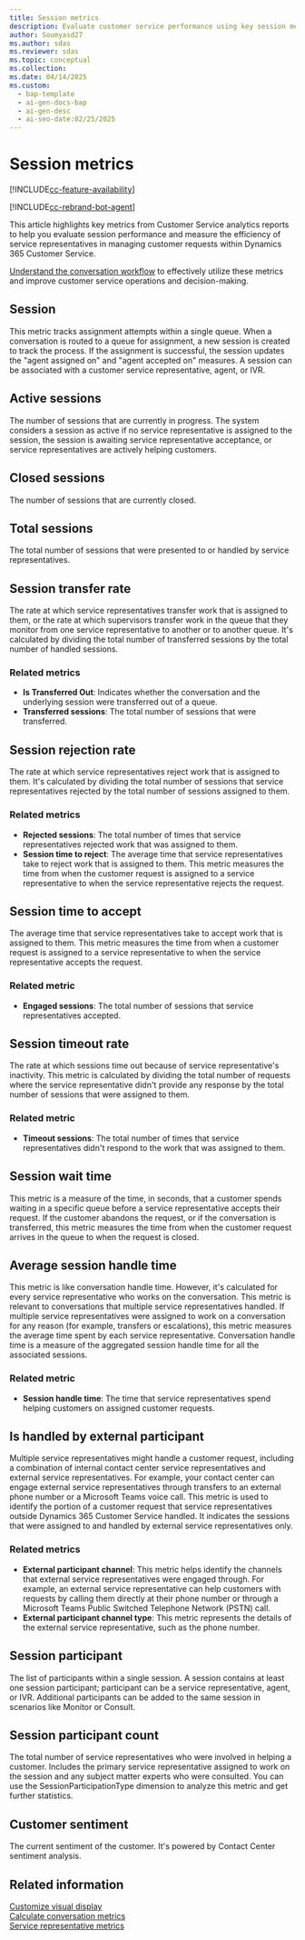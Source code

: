 ```yaml
---
title: Session metrics
description: Evaluate customer service performance using key session metrics like active sessions, transfer rates, and handle times to enhance efficiency and decision-making.
author: Soumyasd27
ms.author: sdas
ms.reviewer: sdas
ms.topic: conceptual
ms.collection:
ms.date: 04/14/2025
ms.custom:
  - bap-template
  - ai-gen-docs-bap
  - ai-gen-desc
  - ai-seo-date:02/25/2025
---
```


# Session metrics

[!INCLUDE[cc-feature-availability](../../includes/cc-feature-availability.md)]

[!INCLUDE[cc-rebrand-bot-agent](../../includes/cc-rebrand-bot-agent.md)]

This article highlights key metrics from Customer Service analytics reports to help you evaluate session performance and measure the efficiency of service representatives in managing customer requests within Dynamics 365 Customer Service.

[Understand the conversation workflow](overview-analytics-data-model.md#understand-the-conversation-workflow) to effectively utilize these metrics and improve customer service operations and decision-making.

## Session

This metric tracks assignment attempts within a single queue. When a conversation is routed to a queue for assignment, a new session is created to track the process. If the assignment is successful, the session updates the "agent assigned on" and "agent accepted on" measures. A session can be associated with a customer service representative, agent, or IVR.

## Active sessions

The number of sessions that are currently in progress. The system considers a session as active if no service representative is assigned to the session, the session is awaiting service representative acceptance, or service representatives are actively helping customers.

## Closed sessions

The number of sessions that are currently closed.

## Total sessions

The total number of sessions that were presented to or handled by service representatives.

## Session transfer rate

The rate at which service representatives transfer work that is assigned to them, or the rate at which supervisors transfer work in the queue that they monitor from one service representative to another or to another queue. It's calculated by dividing the total number of transferred sessions by the total number of handled sessions.

### Related metrics

- **Is Transferred Out**: Indicates whether the conversation and the underlying session were transferred out of a queue.
- **Transferred sessions**: The total number of sessions that were transferred.

## Session rejection rate

The rate at which service representatives reject work that is assigned to them. It's calculated by dividing the total number of sessions that service representatives rejected by the total number of sessions assigned to them.

### Related metrics

- **Rejected sessions**: The total number of times that service representatives rejected work that was assigned to them.
- **Session time to reject**: The average time that service representatives take to reject work that is assigned to them. This metric measures the time from when the customer request is assigned to a service representative to when the service representative rejects the request.

## Session time to accept

The average time that service representatives take to accept work that is assigned to them. This metric measures the time from when a customer request is assigned to a service representative to when the service representative accepts the request.

### Related metric

- **Engaged sessions**: The total number of sessions that service representatives accepted.

## Session timeout rate

The rate at which sessions time out because of service representative's inactivity. This metric is calculated by dividing the total number of requests where the service representative didn't provide any response by the total number of sessions that were assigned to them.

### Related metric

- **Timeout sessions**: The total number of times that service representatives didn't respond to the work that was assigned to them.

## Session wait time

This metric is a measure of the time, in seconds, that a customer spends waiting in a specific queue before a service representative accepts their request. If the customer abandons the request, or if the conversation is transferred, this metric measures the time from when the customer request arrives in the queue to when the request is closed.

## Average session handle time

This metric is like conversation handle time. However, it's calculated for every service representative who works on the conversation. This metric is relevant to conversations that multiple service representatives handled. If multiple service representatives were assigned to work on a conversation for any reason (for example, transfers or escalations), this metric measures the average time spent by each service representative. Conversation handle time is a measure of the aggregated session handle time for all the associated sessions.

### Related metric

- **Session handle time**: The time that service representatives spend helping customers on assigned customer requests.

## Is handled by external participant

Multiple service representatives might handle a customer request, including a combination of internal contact center service representatives and external service representatives. For example, your contact center can engage external service representatives through transfers to an external phone number or a Microsoft Teams voice call. This metric is used to identify the portion of a customer request that service representatives outside Dynamics 365 Customer Service handled. It indicates the sessions that were assigned to and handled by external service representatives only.

### Related metrics

- **External participant channel**: This metric helps identify the channels that external service representatives were engaged through. For example, an external service representative can help customers with requests by calling them directly at their phone number or through a Microsoft Teams Public Switched Telephone Network (PSTN) call.
- **External participant channel type**: This metric represents the details of the external service representative, such as the phone number.

## Session participant

The list of participants within a single session. A session contains at least one session participant; participant can be a service representative, agent, or IVR. Additional participants can be added to the same session in scenarios like Monitor or Consult.


## Session participant count

The total number of service representatives who were involved in helping a customer. Includes the primary service representative assigned to work on the session and any subject matter experts who were consulted. You can use the SessionParticipationType dimension to analyze this metric and get further statistics.

## Customer sentiment

The current sentiment of the customer. It's powered by Contact Center sentiment analysis.

## Related information

[Customize visual display](customize-reports.md#customize-visual-display)  
[Calculate conversation metrics](../develop/calculate-conversation-metrics.md#calculate-conversation-metrics)  
[Service representative metrics](service-rep-metrics.md#service-representative-metrics)